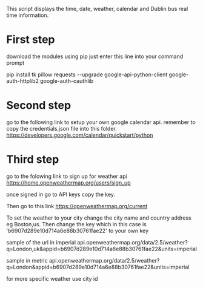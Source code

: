 This script displays the time, date, weather, calendar and Dublin bus real time information.


# First step
download the modules using pip
just enter this line into your command prompt

pip install tk pillow requests --upgrade google-api-python-client google-auth-httplib2 google-auth-oauthlib

# Second step
go to the following link to setup your own google calendar api.
remember to copy the credentials.json file into this folder.
https://developers.google.com/calendar/quickstart/python

# Third step
go to the folowing link to sign up for weather api
https://home.openweathermap.org/users/sign_up

once signed in go to API keys
copy the key.

Then go to this link
https://openweathermap.org/current

To set the weather to your city change the city name and country address eg Boston,us.
Then change the key  which in this case is 'b6907d289e10d714a6e88b30761fae22' to your own key

sample of the url in imperial
api.openweathermap.org/data/2.5/weather?q=London,uk&appid=b6907d289e10d714a6e88b30761fae22&units=imperial

sample in metric
api.openweathermap.org/data/2.5/weather?q=London&appid=b6907d289e10d714a6e88b30761fae22&units=imperial

for more specific weather use city id 
